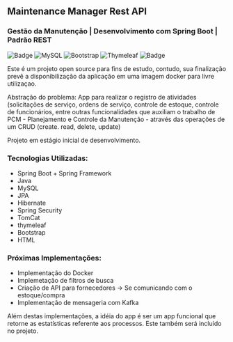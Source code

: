 ## Maintenance Manager Rest API
### Gestão da Manutenção | Desenvolvimento com Spring Boot | Padrão REST
![Badge](https://img.shields.io/badge/Java-ED8B00?style=for-the-badge&logo=java&logoColor=white)
![MySQL](https://img.shields.io/badge/mysql-%2300f.svg?style=for-the-badge&logo=mysql&logoColor=white)
![Bootstrap](https://img.shields.io/badge/bootstrap-%23563D7C.svg?style=for-the-badge&logo=bootstrap&logoColor=white)
![Thymeleaf](https://img.shields.io/badge/Thymeleaf-%23005C0F.svg?style=for-the-badge&logo=Thymeleaf&logoColor=white)
![Badge](https://img.shields.io/badge/Spring_Boot-F2F4F9?style=for-the-badge&logo=spring-boot)


Este é um projeto open source para fins de estudo, contudo, sua finalização prevê a disponibilização da aplicação em uma imagem docker para livre utilizaçao. 

Abstração do problema: App para realizar o registro de atividades (solicitações de serviço, ordens de serviço, controle de estoque, controle de funcionários,
entre outras funcionalidades que auxiliam o trabalho de PCM - Planejamento e Controle da Manutenção - através das operações de um CRUD (create. read, delete, update)

Projeto em estágio inicial de desenvolvimento. 

### Tecnologias Utilizadas:

- Spring Boot + Spring Framework
- Java
- MySQL
- JPA
- Hibernate
- Spring Security
- TomCat
- thymeleaf
- Bootstrap
- HTML

### Próximas Implementações:

- Implementação do Docker
- Implemetação de filtros de busca
- Criação de API para fornecedores -> Se comunicando com o estoque/compra
- Implementação de mensageria com Kafka

Além destas implementações, a idéia do app é ser um app funcional que retorne as estatísticas referente aos processos. Este também será incluído no projeto.
